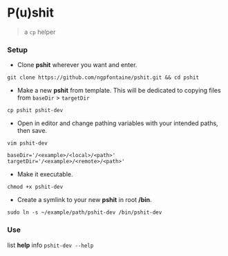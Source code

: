 # P(u)shit

> a `cp` helper   

### Setup   

- Clone **pshit** wherever you want and enter.
```
git clone https://github.com/ngpfontaine/pshit.git && cd pshit
```   

- Make a new **pshit** from template. This will be dedicated to copying files from `baseDir` > `targetDir`
```
cp pshit pshit-dev
```   

- Open in editor and change pathing variables with your intended paths, then save.
```
vim pshit-dev   
   
baseDir='/<example>/<local>/<path>'
targetDir='/<example>/<remote>/<path>'
```   

- Make it executable.
```
chmod +x pshit-dev
```   

- Create a symlink to your new **pshit** in root **/bin**.
```
sudo ln -s ~/example/path/pshit-dev /bin/pshit-dev
```   

### Use   

list **help** info
`pshit-dev --help`   


